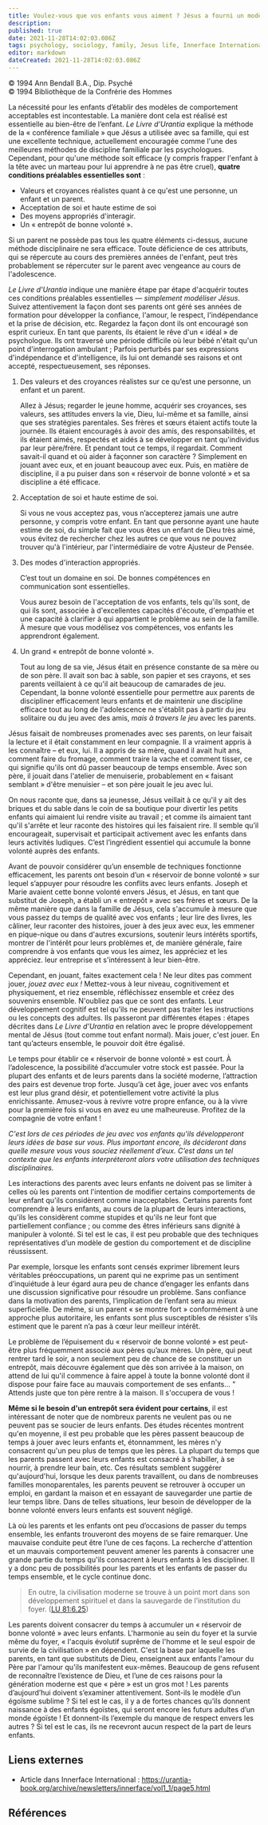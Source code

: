```yaml
---
title: Voulez-vous que vos enfants vous aiment ? Jésus a fourni un modèle
description: 
published: true
date: 2021-11-28T14:02:03.086Z
tags: psychology, sociology, family, Jesus life, Innerface International, article
editor: markdown
dateCreated: 2021-11-28T14:02:03.086Z
---
```


<p class="v-card v-sheet theme--light gray lighten-3 px-2">© 1994 Ann Bendall B.A., Dip. Psyché<br>© 1994 Bibliothèque de la Confrérie des Hommes</p>


La nécessité pour les enfants d’établir des modèles de comportement acceptables est incontestable. La manière dont cela est réalisé est essentielle au bien-être de l’enfant. *Le Livre d'Urantia* explique la méthode de la « conférence familiale » que Jésus a utilisée avec sa famille, qui est une excellente technique, actuellement encouragée comme l'une des meilleures méthodes de discipline familiale par les psychologues. Cependant, pour qu'une méthode soit efficace (y compris frapper l'enfant à la tête avec un marteau pour lui apprendre à ne pas être cruel), **quatre conditions préalables essentielles sont** :
* Valeurs et croyances réalistes quant à ce qu'est une personne, un enfant et un parent.
* Acceptation de soi et haute estime de soi
* Des moyens appropriés d'interagir.
* Un « entrepôt de bonne volonté ».

Si un parent ne possède pas tous les quatre éléments ci-dessus, aucune méthode disciplinaire ne sera efficace. Toute déficience de ces attributs, qui se répercute au cours des premières années de l'enfant, peut très probablement se répercuter sur le parent avec vengeance au cours de l'adolescence.

*Le Livre d'Urantia* indique une manière étape par étape d'acquérir toutes ces conditions préalables essentielles — *simplement modéliser Jésus*. Suivez attentivement la façon dont ses parents ont géré ses années de formation pour développer la confiance, l'amour, le respect, l'indépendance et la prise de décision, etc. Regardez la façon dont ils ont encouragé son esprit curieux. En tant que parents, ils étaient le rêve d'un « idéal » de psychologue. Ils ont traversé une période difficile où leur bébé n'était qu'un point d'interrogation ambulant ; Parfois perturbés par ses expressions d'indépendance et d'intelligence, ils lui ont demandé ses raisons et ont accepté, respectueusement, ses réponses.

1. Des valeurs et des croyances réalistes sur ce qu’est une personne, un enfant et un parent.

	Allez à Jésus; regarder le jeune homme, acquérir ses croyances, ses valeurs, ses attitudes envers la vie, Dieu, lui-même et sa famille, ainsi que ses stratégies parentales. Ses frères et sœurs étaient actifs toute la journée. Ils étaient encouragés à avoir des amis, des responsabilités, et ils étaient aimés, respectés et aidés à se développer en tant qu'individus par leur père/frère. Et pendant tout ce temps, il regardait. Comment savait-il quand et où aider à façonner son caractère ? Simplement en jouant avec eux, et en jouant beaucoup avec eux. Puis, en matière de discipline, il a pu puiser dans son « réservoir de bonne volonté » et sa discipline a été efficace.

2. Acceptation de soi et haute estime de soi.

	Si vous ne vous acceptez pas, vous n’accepterez jamais une autre personne, y compris votre enfant. En tant que personne ayant une haute estime de soi, du simple fait que vous êtes un enfant de Dieu très aimé, vous évitez de rechercher chez les autres ce que vous ne pouvez trouver qu'à l'intérieur, par l'intermédiaire de votre Ajusteur de Pensée.

3. Des modes d'interaction appropriés.

	C’est tout un domaine en soi. De bonnes compétences en communication sont essentielles.

	Vous aurez besoin de l'acceptation de vos enfants, tels qu'ils sont, de qui ils sont, associée à d'excellentes capacités d'écoute, d'empathie et une capacité à clarifier à qui appartient le problème au sein de la famille. À mesure que vous modélisez vos compétences, vos enfants les apprendront également.

4. Un grand « entrepôt de bonne volonté ».

	Tout au long de sa vie, Jésus était en présence constante de sa mère ou de son père. Il avait son bac à sable, son papier et ses crayons, et ses parents veillaient à ce qu'il ait beaucoup de camarades de jeu. Cependant, la bonne volonté essentielle pour permettre aux parents de discipliner efficacement leurs enfants et de maintenir une discipline efficace tout au long de l'adolescence ne s'établit pas à partir du jeu solitaire ou du jeu avec des amis, *mais à travers le jeu* avec les parents.

Jésus faisait de nombreuses promenades avec ses parents, on leur faisait la lecture et il était constamment en leur compagnie. Il a vraiment appris à les connaître – et eux, lui. Il a appris de sa mère, quand il avait huit ans, comment faire du fromage, comment traire la vache et comment tisser, ce qui signifie qu'ils ont dû passer beaucoup de temps ensemble. Avec son père, il jouait dans l'atelier de menuiserie, probablement en « faisant semblant » d'être menuisier – et son père jouait le jeu avec lui.

On nous raconte que, dans sa jeunesse, Jésus veillait à ce qu'il y ait des briques et du sable dans le coin de sa boutique pour divertir les petits enfants qui aimaient lui rendre visite au travail ; et comme ils aimaient tant qu'il s'arrête et leur raconte des histoires qui les faisaient rire. Il semble qu’il encourageait, supervisait et participait activement avec les enfants dans leurs activités ludiques. C’est l’ingrédient essentiel qui accumule la bonne volonté auprès des enfants.

Avant de pouvoir considérer qu’un ensemble de techniques fonctionne efficacement, les parents ont besoin d’un « réservoir de bonne volonté » sur lequel s’appuyer pour résoudre les conflits avec leurs enfants. Joseph et Marie avaient cette bonne volonté envers Jésus, et Jésus, en tant que substitut de Joseph, a établi un « entrepôt » avec ses frères et sœurs. De la même manière que dans la famille de Jésus, cela s'accumule à mesure que vous passez du temps de qualité avec vos enfants ; leur lire des livres, les câliner, leur raconter des histoires, jouer à des jeux avec eux, les emmener en pique-nique ou dans d'autres excursions, soutenir leurs intérêts sportifs, montrer de l'intérêt pour leurs problèmes et, de manière générale, faire comprendre à vos enfants que vous les aimez, les appréciez et les appréciez. leur entreprise et s'intéressent à leur bien-être.

Cependant, en jouant, faites exactement cela ! Ne leur dites pas comment jouer, *jouez avec eux !* Mettez-vous à leur niveau, cognitivement et physiquement, et riez ensemble, réfléchissez ensemble et créez des souvenirs ensemble. N'oubliez pas que ce sont des enfants. Leur développement cognitif est tel qu’ils ne peuvent pas traiter les instructions ou les concepts des adultes. Ils passeront par différentes étapes : étapes décrites dans *Le Livre d'Urantia* en relation avec le propre développement mental de Jésus (tout comme tout enfant normal). Mais jouer, c'est jouer. En tant qu’acteurs ensemble, le pouvoir doit être égalisé.

Le temps pour établir ce « réservoir de bonne volonté » est court. À l’adolescence, la possibilité d’accumuler votre stock est passée. Pour la plupart des enfants et de leurs parents dans la société moderne, l’attraction des pairs est devenue trop forte. Jusqu’à cet âge, jouer avec vos enfants est leur plus grand désir, et potentiellement votre activité la plus enrichissante. Amusez-vous à revivre votre propre enfance, ou à la vivre pour la première fois si vous en avez eu une malheureuse. Profitez de la compagnie de votre enfant !

*C'est lors de ces périodes de jeu avec vos enfants qu'ils développeront leurs idées de base sur vous. Plus important encore, ils décideront dans quelle mesure vous vous souciez réellement d’eux. C’est dans un tel contexte que les enfants interpréteront alors votre utilisation des techniques disciplinaires.*

Les interactions des parents avec leurs enfants ne doivent pas se limiter à celles où les parents ont l'intention de modifier certains comportements de leur enfant qu'ils considèrent comme inacceptables. Certains parents font comprendre à leurs enfants, au cours de la plupart de leurs interactions, qu'ils les considèrent comme stupides et qu'ils ne leur font que partiellement confiance ; ou comme des êtres inférieurs sans dignité à manipuler à volonté. Si tel est le cas, il est peu probable que des techniques représentatives d’un modèle de gestion du comportement et de discipline réussissent.

Par exemple, lorsque les enfants sont censés exprimer librement leurs véritables préoccupations, un parent qui ne exprime pas un sentiment d’inquiétude à leur égard aura peu de chance d’engager les enfants dans une discussion significative pour résoudre un problème. Sans confiance dans la motivation des parents, l’implication de l’enfant sera au mieux superficielle. De même, si un parent « se montre fort » conformément à une approche plus autoritaire, les enfants sont plus susceptibles de résister s’ils estiment que le parent n’a pas à cœur leur meilleur intérêt.

Le problème de l’épuisement du « réservoir de bonne volonté » est peut-être plus fréquemment associé aux pères qu’aux mères. Un père, qui peut rentrer tard le soir, a non seulement peu de chance de se constituer un entrepôt, mais découvre également que dès son arrivée à la maison, on attend de lui qu'il commence à faire appel à toute la bonne volonté dont il dispose pour faire face au mauvais comportement de ses enfants... " Attends juste que ton père rentre à la maison. Il s'occupera de vous !

**Même si le besoin d'un entrepôt sera évident pour certains**, il est intéressant de noter que de nombreux parents ne veulent pas ou ne peuvent pas se soucier de leurs enfants. Des études récentes montrent qu'en moyenne, il est peu probable que les pères passent beaucoup de temps à jouer avec leurs enfants et, étonnamment, les mères n'y consacrent qu'un peu plus de temps que les pères. La plupart du temps que les parents passent avec leurs enfants est consacré à s'habiller, à se nourrir, à prendre leur bain, etc. Ces résultats semblent suggérer qu'aujourd'hui, lorsque les deux parents travaillent, ou dans de nombreuses familles monoparentales, les parents peuvent se retrouver à occuper un emploi, en gardant la maison et en essayant de sauvegarder une partie de leur temps libre. Dans de telles situations, leur besoin de développer de la bonne volonté envers leurs enfants est souvent négligé.

Là où les parents et les enfants ont peu d’occasions de passer du temps ensemble, les enfants trouveront des moyens de se faire remarquer. Une mauvaise conduite peut être l’une de ces façons. La recherche d'attention et un mauvais comportement peuvent amener les parents à consacrer une grande partie du temps qu'ils consacrent à leurs enfants à les discipliner. Il y a donc peu de possibilités pour les parents et les enfants de passer du temps ensemble, et le cycle continue donc.

> En outre, la civilisation moderne se trouve à un point mort dans son développement spirituel et dans la sauvegarde de l’institution du foyer. (<a id="a63_145"></a>[LU 81:6.25](/fr/The_Urantia_Book/81#p6_25))

Les parents doivent consacrer du temps à accumuler un « réservoir de bonne volonté » avec leurs enfants. L'harmonie au sein du foyer et la survie même du foyer, « l'acquis évolutif suprême de l'homme et le seul espoir de survie de la civilisation » en dépendent. C'est la base par laquelle les parents, en tant que substituts de Dieu, enseignent aux enfants l'amour du Père par l'amour qu'ils manifestent eux-mêmes. Beaucoup de gens refusent de reconnaître l’existence de Dieu, et l’une de ces raisons pour la génération moderne est que « père » est un gros mot ! Les parents d’aujourd’hui doivent s’examiner attentivement. Sont-ils le modèle d’un égoïsme sublime ? Si tel est le cas, il y a de fortes chances qu’ils donnent naissance à des enfants égoïstes, qui seront encore les futurs adultes d’un monde égoïste ! Et donnent-ils l’exemple du manque de respect envers les autres ? Si tel est le cas, ils ne recevront aucun respect de la part de leurs enfants.

## Liens externes

* Article dans Innerface International : https://urantia-book.org/archive/newsletters/innerface/vol1_1/page5.html



## Références

[^1]: Clarke-Stewart A., S. Friedmall et J. Koch. « Développement de l'enfant : une approche d'actualité. »

[^2]: Lewis, R & S. « Le puzzle parental ».